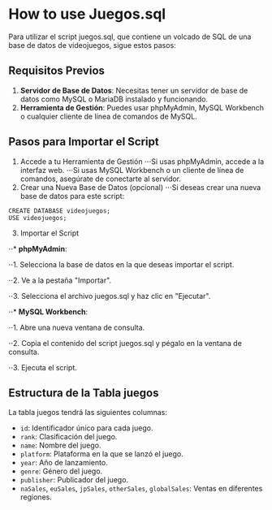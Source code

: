 # How to use Juegos.sql
Para utilizar el script juegos.sql, que contiene un volcado de SQL de una base de datos de videojuegos, sigue estos pasos:

## Requisitos Previos
1. **Servidor de Base de Datos**: Necesitas tener un servidor de base de datos como MySQL o MariaDB instalado y funcionando.
2. **Herramienta de Gestión**: Puedes usar phpMyAdmin, MySQL Workbench o cualquier cliente de línea de comandos de MySQL.

## Pasos para Importar el Script
1. Accede a tu Herramienta de Gestión
⋅⋅⋅Si usas phpMyAdmin, accede a la interfaz web.
⋅⋅⋅Si usas MySQL Workbench o un cliente de línea de comandos, asegúrate de conectarte al servidor.
2. Crear una Nueva Base de Datos (opcional)
⋅⋅⋅Si deseas crear una nueva base de datos para este script:
```
CREATE DATABASE videojuegos;
USE videojuegos;
```
3. Importar el Script

⋅⋅* **phpMyAdmin**:

⋅⋅1. Selecciona la base de datos en la que deseas importar el script.

⋅⋅2. Ve a la pestaña "Importar".

⋅⋅3. Selecciona el archivo juegos.sql y haz clic en "Ejecutar".

⋅⋅* **MySQL Workbench**:

⋅⋅1. Abre una nueva ventana de consulta.

⋅⋅2. Copia el contenido del script juegos.sql y pégalo en la ventana de consulta.

⋅⋅3. Ejecuta el script.

## Estructura de la Tabla juegos
La tabla juegos tendrá las siguientes columnas:

* `id`: Identificador único para cada juego.
* `rank`: Clasificación del juego.
* `name`: Nombre del juego.
* `platform`: Plataforma en la que se lanzó el juego.
* `year`: Año de lanzamiento.
* `genre`: Género del juego.
* `publisher`: Publicador del juego.
* `naSales`, `euSales`, `jpSales`, `otherSales`, `globalSales`: Ventas en diferentes regiones.
